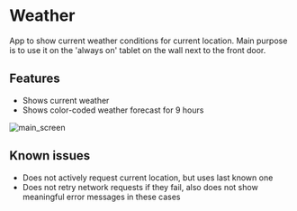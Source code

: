 # Weather
App to show current weather conditions for current location. Main purpose is to use it on the 'always on' tablet on the wall next to the front door.

## Features
* Shows current weather
* Shows color-coded weather forecast for 9 hours

![main_screen](http://simmlemming.github.io/readme_img/weather/main_screen.png)

## Known issues
* Does not actively request current location, but uses last known one
* Does not retry network requests if they fail, also does not show meaningful error messages in these cases
